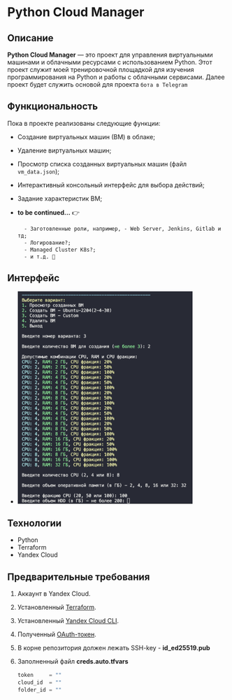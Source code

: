 # Python Cloud Manager

## Описание

**Python Cloud Manager** — это проект для управления виртуальными машинами и облачными ресурсами с использованием Python. Этот проект служит моей тренировочной площадкой для изучения программирования на Python и работы с облачными сервисами.
Далее проект будет служить основой для проекта `бота в Telegram`

## Функциональность

Пока в проекте реализованы следующие функции:

- Создание виртуальных машин (ВМ) в облаке;
- Удаление виртуальных машин;
- Просмотр списка созданных виртуальных машин (файл `vm_data.json`);
- Интерактивный консольный интерфейс для выбора действий;
- Задание характеристик ВМ;
- **to be continued...** 👉

        - Заготовленные роли, например, - Web Server, Jenkins, Gitlab и тд;
        - Логирование?;
        - Managed Cluster K8s?;
        - и т.д. 🤫

## Интерфейс

- <img src="./pics/img1.png" alt="interface" title="screen" width="400"/>

## Технологии

- Python
- Terraform
- Yandex Cloud

## Предварительные требования
1. Аккаунт в Yandex Cloud.
2. Установленный [Terraform](https://yandex.cloud/ru/docs/tutorials/infrastructure-management/terraform-quickstart).
3. Установленный [Yandex Cloud CLI](https://cloud.yandex.ru/docs/cli/quickstart).
4. Полученный [OAuth-токен](https://yandex.cloud/ru/docs/iam/concepts/authorization/oauth-token).
5. В корне репозитория должен лежать SSH-key - **id_ed25519.pub**
6. Заполненный файл **creds.auto.tfvars**

    ```terraform
    token     = ""
    cloud_id  = ""
    folder_id = ""
    ```
